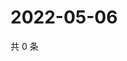 # 2022-05-06

共 0 条

<!-- BEGIN WEIBO -->
<!-- 最后更新时间 Fri May 06 2022 02:19:02 GMT+0800 (China Standard Time) -->

<!-- END WEIBO -->
